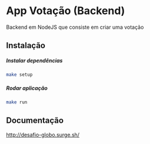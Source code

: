 # App Votação (Backend)

Backend em NodeJS que consiste em criar uma votação

## Instalação

##### Instalar dependências

```bash
make setup
```

##### Rodar aplicação

```bash
make run

```

## Documentação

http://desafio-globo.surge.sh/

